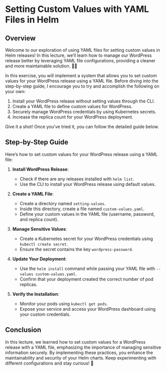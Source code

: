 # Setting Custom Values with YAML Files in Helm

## Overview

Welcome to our exploration of using YAML files for setting custom values in Helm releases! In this lecture, we’ll learn how to manage our WordPress release better by leveraging YAML file configurations, providing a cleaner and more maintainable solution. 👩‍💻

In this exercise, you will implement a system that allows you to set custom values for your WordPress release using a YAML file. Before diving into the step-by-step guide, I encourage you to try and accomplish the following on your own:

1. Install your WordPress release without setting values through the CLI.
2. Create a YAML file to define custom values for WordPress.
3. Securely manage WordPress credentials by using Kubernetes secrets.
4. Increase the replica count for your WordPress deployment.

Give it a shot! Once you've tried it, you can follow the detailed guide below.

## Step-by-Step Guide

Here’s how to set custom values for your WordPress release using a YAML file:

1. **Install WordPress Release**:

   - Check if there are any releases installed with `helm list`.
   - Use the CLI to install your WordPress release using default values.

2. **Create a YAML File**:

   - Create a directory named `setting-values`.
   - Inside this directory, create a file named `custom-values.yaml`.
   - Define your custom values in the YAML file (username, password, and replica count).

3. **Manage Sensitive Values**:

   - Create a Kubernetes secret for your WordPress credentials using `kubectl create secret`.
   - Ensure the secret contains the key `wordpress-password`.

4. **Update Your Deployment**:

   - Use the `helm install` command while passing your YAML file with `--values custom-values.yaml`.
   - Confirm that your deployment created the correct number of pod replicas.

5. **Verify the Installation**:
   - Monitor your pods using `kubectl get pods`.
   - Expose your service and access your WordPress dashboard using your custom credentials.

## Conclusion

In this lecture, we learned how to set custom values for a WordPress release with a YAML file, emphasizing the importance of managing sensitive information securely. By implementing these practices, you enhance the maintainability and security of your Helm charts. Keep experimenting with different configurations and stay curious! 🌟
